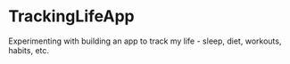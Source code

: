 # TrackingLifeApp
Experimenting with building an app to track my life - sleep, diet, workouts, habits, etc.
